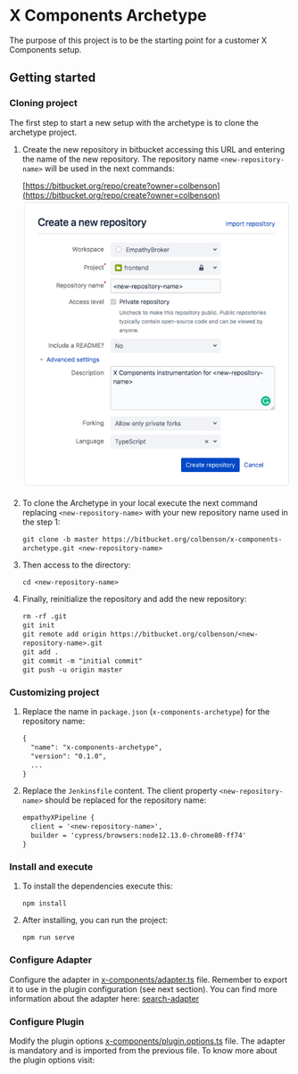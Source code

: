 # X Components Archetype

The purpose of this project is to be the starting point for a customer X Components setup.

## Getting started

### Cloning project

The first step to start a new setup with the archetype is to clone the archetype project.

1. Create the new repository in bitbucket accessing this URL and entering the name of the new
repository. The repository name `<new-repository-name>` will be used in the next commands:
    
    [https://bitbucket.org/repo/create?owner=colbenson](https://bitbucket.org/repo/create?owner=colbenson)  
    ![create bitbucket repository](index-1-create-repository.png "create bitbucket repository")

2. To clone the Archetype in your local execute the next command replacing `<new-repository-name>`
with your new repository name used in the step 1:

    ```
    git clone -b master https://bitbucket.org/colbenson/x-components-archetype.git <new-repository-name>
    ```

3. Then access to the directory:

    ```
    cd <new-repository-name>
    ```

4. Finally, reinitialize the repository and add the new repository:

    ```
    rm -rf .git
    git init
    git remote add origin https://bitbucket.org/colbenson/<new-repository-name>.git
    git add .
    git commit -m "initial commit"
    git push -u origin master
    ```

### Customizing project

1. Replace the name in `package.json` (`x-components-archetype`) for the repository name:

    ```
    {
      "name": "x-components-archetype",
      "version": "0.1.0",
      ...
    }
    ```

2. Replace the `Jenkinsfile` content. The client property `<new-repository-name>` should be
replaced for the repository name:

    ```
    empathyXPipeline {
      client = '<new-repository-name>',
      builder = 'cypress/browsers:node12.13.0-chrome80-ff74'
    }
    ```

### Install and execute

1. To install the dependencies execute this:

    ````
    npm install
    ````

2. After installing, you can run the project:

    ````
    npm run serve
    ````
    
### Configure Adapter

Configure the adapter in [x-components/adapter.ts](../src/x-components/adapter.ts) file. Remember
to export it to use in the plugin configuration (see next section). You can find more information
about the adapter here: 
[search-adapter](https://bitbucket.org/colbenson/search-adapter/src/master/README.md)
     
### Configure Plugin

Modify the plugin options [x-components/plugin.options.ts](../src/x-components/plugin.options.ts)
file. The adapter is mandatory and is imported from the previous file. To know more about the
plugin options visit: <!-- TODO: Add here the link to the Plugin doc page-->



